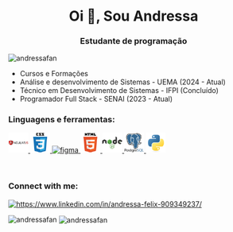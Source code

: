 
<h1 align="center">Oi 👋, Sou Andressa</h1>
<h3 align="center">Estudante de programação</h3>
<p align="left"> <img src="https://komarev.com/ghpvc/?username=andressafan&label=Profile%20views&color=0e75b6&style=flat" alt="andressafan" /> </p>
 
- Cursos e Formações
- Análise e desenvolvimento de Sistemas - UEMA (2024 - Atual)
- Técnico em Desenvolvimento de Sistemas - IFPI (Concluído)
- Programador Full Stack - SENAI (2023 - Atual)
  

<h3 align="left">Linguagens e ferramentas:</h3>
<p align="left"> <a href="https://angular.io" target="_blank" rel="noreferrer"> <img src="https://raw.githubusercontent.com/devicons/devicon/master/icons/angularjs/angularjs-original-wordmark.svg" alt="angularjs" width="40" height="40"/> </a> <a href="https://www.w3schools.com/css/" target="_blank" rel="noreferrer"> <img src="https://raw.githubusercontent.com/devicons/devicon/master/icons/css3/css3-original-wordmark.svg" alt="css3" width="40" height="40"/> </a> <a href="https://www.figma.com/" target="_blank" rel="noreferrer"> <img src="https://www.vectorlogo.zone/logos/figma/figma-icon.svg" alt="figma" width="40" height="40"/> </a> <a href="https://www.w3.org/html/" target="_blank" rel="noreferrer"> <img src="https://raw.githubusercontent.com/devicons/devicon/master/icons/html5/html5-original-wordmark.svg" alt="html5" width="40" height="40"/> </a> <a href="https://nodejs.org" target="_blank" rel="noreferrer"> <img src="https://raw.githubusercontent.com/devicons/devicon/master/icons/nodejs/nodejs-original-wordmark.svg" alt="nodejs" width="40" height="40"/> </a> <a href="https://www.postgresql.org" target="_blank" rel="noreferrer"> <img src="https://raw.githubusercontent.com/devicons/devicon/master/icons/postgresql/postgresql-original-wordmark.svg" alt="postgresql" width="40" height="40"/> </a> <a href="https://www.python.org" target="_blank" rel="noreferrer"> <img src="https://raw.githubusercontent.com/devicons/devicon/master/icons/python/python-original.svg" alt="python" width="40" height="40"/> </a> </p>

<p align="left"> <a href="https://twitter.com/" target="blank"><img src="https://img.shields.io/twitter/follow/?logo=twitter&style=for-the-badge" alt="" /></a> </p>

<h3 align="left">Connect with me:</h3>
<p align="left">
<a href="https://www.linkedin.com/in/andressa-felix-909349237/" target="blank"><img align="center" src="https://raw.githubusercontent.com/rahuldkjain/github-profile-readme-generator/master/src/images/icons/Social/linked-in-alt.svg" alt="https://www.linkedin.com/in/andressa-felix-909349237/" height="30" width="40" /></a>
</p>


<p><img align="left" src="https://github-readme-stats.vercel.app/api/top-langs?username=andressafan&show_icons=true&locale=en&layout=compact" alt="andressafan" /></p>

<p>&nbsp;<img align="center" src="https://github-readme-stats.vercel.app/api?username=andressafan&show_icons=true&locale=en" alt="andressafan" /></p>





